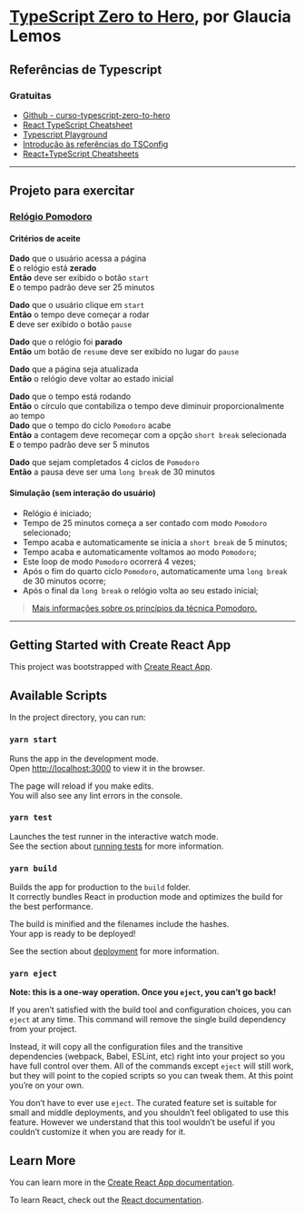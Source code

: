 # **[TypeScript Zero to Hero](https://dev.to/glaucia86/lancamento-modulo-01-typescript-zero-to-hero-40n4)**, por Glaucia Lemos

## **Referências de Typescript**

### **Gratuitas**

- [Github - curso-typescript-zero-to-hero](https://github.com/glaucia86/curso-typescript-zero-to-hero)
- [React TypeScript Cheatsheet](https://react-typescript-cheatsheet.netlify.app/docs/basic/setup)
- [Typescript Playground](https://www.typescriptlang.org/play)
- [Introdução às referências do TSConfig](https://www.typescriptlang.org/pt/tsconfig)
- [React+TypeScript Cheatsheets](https://github.com/typescript-cheatsheets/react)

----

## **Projeto para exercitar**

### **[Relógio Pomodoro](https://www.frontendmentor.io/challenges/pomodoro-app-KBFnycJ6G)**

#### **Critérios de aceite**

**Dado** que o usuário acessa a página  
**E** o relógio está **zerado**  
**Então** deve ser exibido o botão `start`  
**E** o tempo padrão deve ser 25 minutos  

**Dado** que o usuário clique em `start`  
**Então** o tempo deve começar a rodar  
**E** deve ser exibido o botão `pause`  

**Dado** que o relógio foi **parado**  
**Então** um botão de `resume` deve ser exibido no lugar do `pause`  

**Dado** que a página seja atualizada  
**Então** o relógio deve voltar ao estado inicial  

**Dado** que o tempo está rodando  
**Então** o círculo que contabiliza o tempo deve diminuir proporcionalmente ao tempo  
**Dado** que o tempo do ciclo `Pomodoro` acabe  
**Então** a contagem deve recomeçar com a opção `short break` selecionada  
**E** o tempo padrão deve ser 5 minutos  

**Dado** que sejam completados 4 ciclos de `Pomodoro`  
**Então** a pausa deve ser uma `long break` de 30 minutos  

#### **Simulação (sem interação do usuário)**

- Relógio é iniciado;
- Tempo de 25 minutos começa a ser contado com modo `Pomodoro` selecionado;
- Tempo acaba e automaticamente se inicia a `short break` de 5 minutos;
- Tempo acaba e automaticamente voltamos ao modo `Pomodoro`;
- Este loop de modo `Pomodoro` ocorrerá 4 vezes;
- Após o fim do quarto ciclo `Pomodoro`, automaticamente uma `long break` de 30 minutos ocorre;
- Após o final da `long break` o relógio volta ao seu estado inicial;

> [Mais informações sobre os princípios da técnica Pomodoro.](https://pt.wikipedia.org/wiki/T%C3%A9cnica_pomodoro#Passo-a-passo)

---

## **Getting Started with Create React App**

This project was bootstrapped with [Create React App](https://github.com/facebook/create-react-app).

## Available Scripts

In the project directory, you can run:

### `yarn start`

Runs the app in the development mode.\
Open [http://localhost:3000](http://localhost:3000) to view it in the browser.

The page will reload if you make edits.\
You will also see any lint errors in the console.

### `yarn test`

Launches the test runner in the interactive watch mode.\
See the section about [running tests](https://facebook.github.io/create-react-app/docs/running-tests) for more information.

### `yarn build`

Builds the app for production to the `build` folder.\
It correctly bundles React in production mode and optimizes the build for the best performance.

The build is minified and the filenames include the hashes.\
Your app is ready to be deployed!

See the section about [deployment](https://facebook.github.io/create-react-app/docs/deployment) for more information.

### `yarn eject`

**Note: this is a one-way operation. Once you `eject`, you can’t go back!**

If you aren’t satisfied with the build tool and configuration choices, you can `eject` at any time. This command will remove the single build dependency from your project.

Instead, it will copy all the configuration files and the transitive dependencies (webpack, Babel, ESLint, etc) right into your project so you have full control over them. All of the commands except `eject` will still work, but they will point to the copied scripts so you can tweak them. At this point you’re on your own.

You don’t have to ever use `eject`. The curated feature set is suitable for small and middle deployments, and you shouldn’t feel obligated to use this feature. However we understand that this tool wouldn’t be useful if you couldn’t customize it when you are ready for it.

## Learn More

You can learn more in the [Create React App documentation](https://facebook.github.io/create-react-app/docs/getting-started).

To learn React, check out the [React documentation](https://reactjs.org/).
